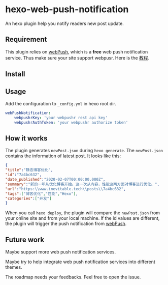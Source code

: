 # hexo-web-push-notification
An hexo plugin help you notify readers new post update.
## Requirement
This plugin relies on [webPush](https://www.webpushr.com/), which is a **free** web push notification service. Thus make sure your site support webpusr. Here is the [教程](https://www.inevitable.tech/posts/98ae9e55/).
## Install
## Usage
Add the configuration to `_config.yml` in hexo root dir.

```yml
webPushNotification:
    webpushrKey: 'your webpushr rest api key'
    webpushrAuthToken: 'your webpushr authorize token'
```
## How it works
The plugin generates `newPost.json` during `hexo generate`. The `newPost.json` contains the information of latest post. It looks like this:
```json
{
"title":"静态博客优化",
"id":"7a4bc632",
"date_published":"2020-02-07T00:00:00.000Z",
"summary":"新的一年从优化博客开始。这一次从内容，性能这两方面对博客进行优化。",
"url":"https:\\www.inevitable.tech\\posts\\7a4bc632",
"tags":["博客优化","性能","Hexo"],
"categories":["开发"]
}
```

When you call `hexo deploy`, the plugin will compare the `newPost.json` from your online site and from your local machine. If the id values are different, the plugin will trigger the push notification from [webPush](https://www.webpushr.com/).

## Future work
Maybe support more web push notification services.

Maybe try to help integrate web push notification services into different themes.

The roadmap needs your feedbacks. Feel free to open the issue.
